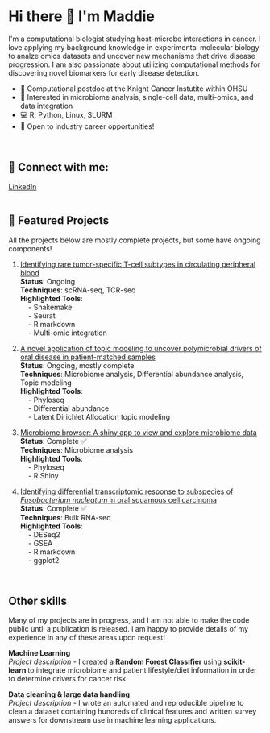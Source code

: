 # Hi there 👋 I'm Maddie

I'm a computational biologist studying host-microbe interactions in cancer. I love applying my background knowledge in experimental molecular biology to analze omics datasets and uncover new mechanisms that drive disease progression. I am also passionate about utilizing computational methods for discovering novel biomarkers for early disease detection. 
<br>

- 🔬 Computational postdoc at the Knight Cancer Instutite within OHSU 
- 🧬 Interested in microbiome analysis, single-cell data, multi-omics, and data integration
- 💻 R, Python, Linux, SLURM
- 🌱 Open to industry career opportunities!
<br>



## 🔗 Connect with me: 
[LinkedIn](https://www.linkedin.com/in/kriegermadeline/)
<br>
<br>



## 📌 Featured Projects
All the projects below are mostly complete projects, but some have ongoing components! <br>

1. [Identifying rare tumor-specific T-cell subtypes in circulating peripheral blood](https://github.com/kriegerm/RD_CRC_snakemake)<br>
   **Status**: Ongoing  <br>
   **Techniques**: scRNA-seq, TCR-seq  <br>
   **Highlighted Tools**:  <br>
   &nbsp;&nbsp;&nbsp;&nbsp;- Snakemake  
   &nbsp;&nbsp;&nbsp;&nbsp;- Seurat  
   &nbsp;&nbsp;&nbsp;&nbsp;- R markdown  
   &nbsp;&nbsp;&nbsp;&nbsp;- Multi-omic integration  <br>

2. [A novel application of topic modeling to uncover polymicrobial drivers of oral disease in patient-matched samples]()  <br>
   **Status**: Ongoing, mostly complete <br>
   **Techniques**: Microbiome analysis, Differential abundance analysis, Topic modeling  <br>
   **Highlighted Tools**:  <br>
   &nbsp;&nbsp;&nbsp;&nbsp;- Phyloseq  
   &nbsp;&nbsp;&nbsp;&nbsp;- Differential abundance  
   &nbsp;&nbsp;&nbsp;&nbsp;- Latent Dirichlet Allocation topic modeling

3. [Microbiome browser: A shiny app to view and explore microbiome data](http://github.com/kriegerm/Microbiome_browser)  <br>
   **Status**: Complete ✅ <br>
   **Techniques**: Microbiome analysis  <br>
   **Highlighted Tools**:  <br>
   &nbsp;&nbsp;&nbsp;&nbsp;- Phyloseq  
   &nbsp;&nbsp;&nbsp;&nbsp;- R Shiny  <br>

4. [Identifying differential transcriptomic response to subspecies of *Fusobacterium nucleatum* in oral squamous cell carcinoma](https://github.com/kriegerm/Fuso_subsp_OSCC_prelim)  <br>
   **Status**: Complete ✅ <br>
   **Techniques**: Bulk RNA-seq  <br>
   **Highlighted Tools**:  <br>
   &nbsp;&nbsp;&nbsp;&nbsp;- DESeq2  
   &nbsp;&nbsp;&nbsp;&nbsp;- GSEA  
   &nbsp;&nbsp;&nbsp;&nbsp;- R markdown  
   &nbsp;&nbsp;&nbsp;&nbsp;- ggplot2  <br>



<br>

## Other skills
Many of my projects are in progress, and I am not able to make the code public until a publication is released. I am happy to provide details of my experience in any of these areas upon request!

**Machine Learning**<br>
<i>Project description</i> - I created a <b> Random Forest Classifier </b> using <b> scikit-learn </b> to integrate microbiome and patient lifestyle/diet information in order to determine drivers for cancer risk.

**Data cleaning & large data handling**<br>
<i>Project description</i> - I wrote an automated and reproducible pipeline to clean a dataset containing hundreds of clinical features and written survey answers for downstream use in machine learning applications.
